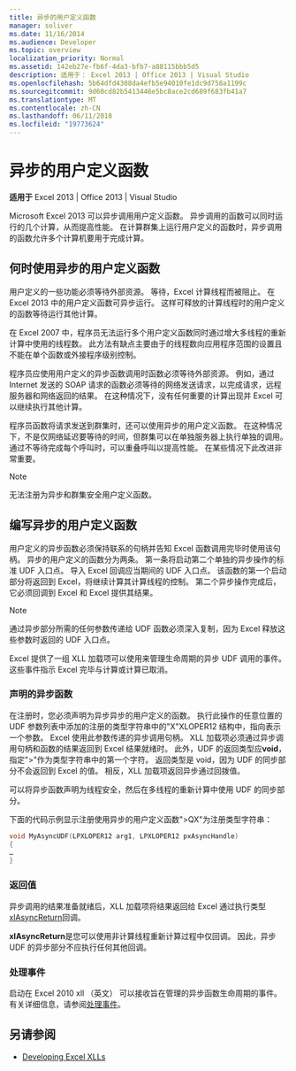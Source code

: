 ```yaml
---
title: 异步的用户定义函数
manager: soliver
ms.date: 11/16/2014
ms.audience: Developer
ms.topic: overview
localization_priority: Normal
ms.assetid: 142eb27e-fb6f-4da3-bfb7-a88115bbb5d5
description: 适用于： Excel 2013 | Office 2013 | Visual Studio
ms.openlocfilehash: 5b64dfd4308da4efb5e94010fe1dc9d758a1199c
ms.sourcegitcommit: 9d60cd82b5413446e5bc8ace2cd689f683fb41a7
ms.translationtype: MT
ms.contentlocale: zh-CN
ms.lasthandoff: 06/11/2018
ms.locfileid: "19773624"
---
```

# <a name="asynchronous-user-defined-functions"></a>异步的用户定义函数

**适用于** Excel 2013 | Office 2013 | Visual Studio 
  
Microsoft Excel 2013 可以异步调用用户定义函数。 异步调用的函数可以同时运行的几个计算，从而提高性能。 在计算群集上运行用户定义的函数时，异步调用的函数允许多个计算机要用于完成计算。
  
## <a name="when-to-use-asynchronous-user-defined-functions"></a>何时使用异步的用户定义函数

用户定义的一些功能必须等待外部资源。 等待，Excel 计算线程而被阻止。 在 Excel 2013 中的用户定义函数可异步运行。 这样可释放的计算线程时的用户定义的函数等待运行其他计算。
  
在 Excel 2007 中，程序员无法运行多个用户定义函数同时通过增大多线程的重新计算中使用的线程数。 此方法有缺点主要由于的线程数向应用程序范围的设置且不能在单个函数或外接程序级别控制。
  
程序员应使用用户定义的异步函数调用时函数必须等待外部资源。 例如，通过 Internet 发送的 SOAP 请求的函数必须等待的网络发送请求，以完成请求，远程服务器和网络返回的结果。 在这种情况下，没有任何重要的计算出现并 Excel 可以继续执行其他计算。
  
程序员函数将请求发送到群集时，还可以使用异步的用户定义函数。 在这种情况下，不是仅网络延迟要等待的时间，但群集可以在单独服务器上执行单独的调用。 通过不等待完成每个呼叫时，可以重叠呼叫以提高性能。 在某些情况下此改进非常重要。
  
> [!NOTE]
> 无法注册为异步和群集安全用户定义函数。 
  
## <a name="writing-an-asynchronous-user-defined-function"></a>编写异步的用户定义函数

用户定义的异步函数必须保持联系的句柄并告知 Excel 函数调用完毕时使用该句柄。 异步的用户定义的函数分为两条。 第一条将启动第二个单独的异步操作的标准 UDF 入口点。 导入 Excel 回调应当期间的 UDF 入口点。 该函数的第一个启动部分将返回到 Excel，将继续计算其计算线程的控制。 第二个异步操作完成后，它必须回调到 Excel 和 Excel 提供其结果。 
  
> [!NOTE]
> 通过异步部分所需的任何参数传递给 UDF 函数必须深入复制，因为 Excel 释放这些参数时返回的 UDF 入口点。 
  
Excel 提供了一组 XLL 加载项可以使用来管理生命周期的异步 UDF 调用的事件。 这些事件指示 Excel 完毕与计算或计算已取消。
  
### <a name="declaring-an-asynchronous-function"></a>声明的异步函数

在注册时，您必须声明为异步异步的用户定义的函数。 执行此操作的任意位置的 UDF 参数列表中添加的注册的类型字符串中的"X"XLOPER12 结构中，指向表示一个参数。 Excel 使用此参数传递的异步调用句柄。 XLL 加载项必须通过异步调用句柄和函数的结果返回到 Excel 结果就绪时。 此外，UDF 的返回类型应**void**，指定">"作为类型字符串中的第一个字符。 返回类型是 void，因为 UDF 的同步部分不会返回到 Excel 的值。 相反，XLL 加载项返回异步通过回拨值。 
  
可以将异步函数声明为线程安全，然后在多线程的重新计算中使用 UDF 的同步部分。 
  
下面的代码示例显示注册使用异步的用户定义函数"\>QX"为注册类型字符串：
  
```cpp
void MyAsyncUDF(LPXLOPER12 arg1, LPXLOPER12 pxAsyncHandle)
{
…
}
```

### <a name="returning-values"></a>返回值

异步调用的结果准备就绪后，XLL 加载项将结果返回给 Excel 通过执行类型[xlAsyncReturn](xlasyncreturn.md)回调。
  
**xlAsyncReturn**是您可以使用非计算线程重新计算过程中仅回调。 因此，异步 UDF 的异步部分不应执行任何其他回调。 
  
### <a name="handling-events"></a>处理事件

启动在 Excel 2010 xll （英文） 可以接收旨在管理的异步函数生命周期的事件。 有关详细信息，请参阅[处理事件](handling-events.md)。
  
## <a name="see-also"></a>另请参阅

- [Developing Excel XLLs](developing-excel-xlls.md)


